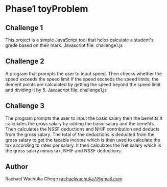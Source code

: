 # Phase1 toyProblem 

## Challenge 1
This project is a simple JavaScript tool that helps calculate a student's grade based on their mark.
Javascript file: challenge1.js
## Challenge 2
A program that prompts the user to input speed.
Then checks whether the speed exceeds the speed limit
If the speed exceeds the speed limits, the demerit points are calculated by getting the speed beyond the speed limit and dividing it by 5.
Javascript file: challenge1.js
## Challenge 3
The program prompts the user to input the basic salary then the benefits
It calculates the gross salary by adding the basic salary and the benefits.
Then calculates the NSSF deductions and NHIF contribution and deducts from the gross salary.
The total of the deductions is deducted from the gross salary to get the taxable income which is then used to calculate the tax according to rates per salary.
It then calculates the Net salary which is the gross salary minus tax, NHIF and NSSF deductions.

## Author
Rachael Wachuka Chege
rachaelwachuka7@gmail.com
